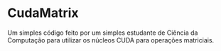 # CudaMatrix

Um simples código feito por um simples estudante de Ciência da Computação para utilizar os núcleos CUDA para operações matriciais.


